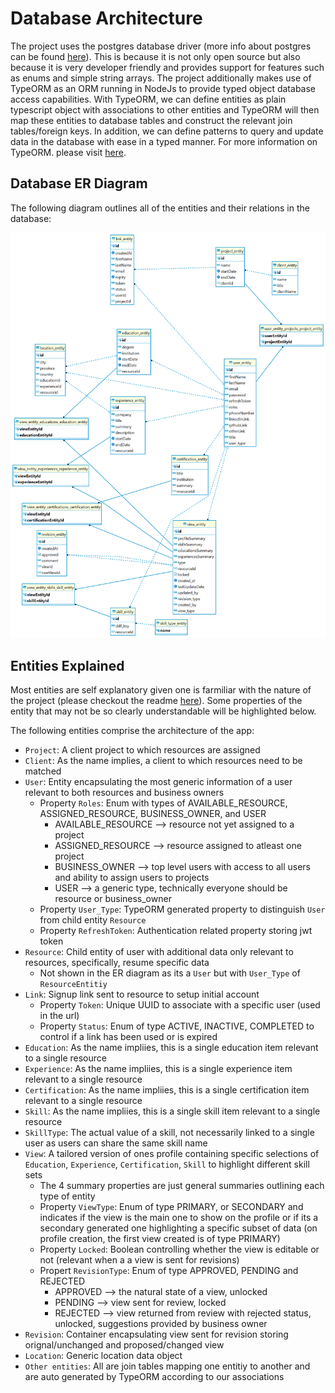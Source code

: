 # Database Architecture

The project uses the postgres database driver (more info about postgres can be found [here](https://www.postgresql.org/)). This is because it is not only open source but also because it is very developer friendly and provides support for features such as enums and simple string arrays. The project additionally makes use of TypeORM as an ORM running in NodeJs to provide typed object database access capabilities. With TypeORM, we can define entities as plain typescript object with associations to other entities and TypeORM will then map these entities to database tables and construct the relevant join tables/foreign keys. In addition, we can define patterns to query and update data in the database with ease in a typed manner. For more information on TypeORM. please visit [here](https://typeorm.io/).

## Database ER Diagram

The following diagram outlines all of the entities and their relations in the database:

![Database Entity Relationship Diagram](../screenshots/er-diagram.png 'Database Entity Relationship Diagram')

## Entities Explained

Most entities are self explanatory given one is farmiliar with the nature of the project (please checkout the readme [here](../../README.md)). Some properties of the entity that may not be so clearly understandable will be highlighted below.

The following entities comprise the architecture of the app:

- `Project`: A client project to which resources are assigned
- `Client`: As the name implies, a client to which resources need to be matched
- `User`: Entity encapsulating the most generic information of a user relevant to both resources and business owners
  - Property `Roles`: Enum with types of AVAILABLE_RESOURCE, ASSIGNED_RESOURCE, BUSINESS_OWNER, and USER
    - AVAILABLE_RESOURCE --> resource not yet assigned to a project
    - ASSIGNED_RESOURCE --> resource assigned to atleast one project
    - BUSINESS_OWNER --> top level users with access to all users and ability to assign users to projects
    - USER --> a generic type, technically everyone should be resource or business_owner
  - Property `User_Type`: TypeORM generated property to distinguish `User` from child entity `Resource`
  - Property `RefreshToken`: Authentication related property storing jwt token
- `Resource`: Child entity of user with additional data only relevant to resources, specifically, resume specific data
  - Not shown in the ER diagram as its a `User` but with `User_Type` of `ResourceEntitiy`
- `Link`: Signup link sent to resource to setup initial account
  - Property `Token`: Unique UUID to associate with a specific user (used in the url)
  - Property `Status`: Enum of type ACTIVE, INACTIVE, COMPLETED to control if a link has been used or is expired
- `Education`: As the name impliies, this is a single education item relevant to a single resource
- `Experience`: As the name impliies, this is a single experience item relevant to a single resource
- `Certification`: As the name impliies, this is a single certification item relevant to a single resource
- `Skill`: As the name impliies, this is a single skill item relevant to a single resource
- `SkillType`: The actual value of a skill, not necessarily linked to a single user as users can share the same skill name
- `View`: A tailored version of ones profile containing specific selections of `Education`, `Experience`, `Certification`, `Skill` to highlight different skill sets
  - The 4 summary properties are just general summaries outlining each type of entity
  - Property `ViewType`: Enum of type PRIMARY, or SECONDARY and indicates if the view is the main one to show on the profile or if its a secondary generated one highlighting a specific subset of data (on profile creation, the first view created is of type PRIMARY)
  - Property `Locked`: Boolean controlling whether the view is editable or not (relevant when a a view is sent for revisions)
  - Propert `RevisionType`: Enum of type APPROVED, PENDING and REJECTED
    - APPROVED --> the natural state of a view, unlocked
    - PENDING --> view sent for review, locked
    - REJECTED --> view returned from review with rejected status, unlocked, suggestions provided by business owner
- `Revision`: Container encapsulating view sent for revision storing orignal/unchanged and proposed/changed view
- `Location`: Generic location data object
- `Other entities`: All are join tables mapping one entitiy to another and are auto generated by TypeORM according to our associations
